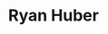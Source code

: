 ---
avatar: /images/people/ryanhuber.jpg
avatar_small: /images/people/ryanhuber_small.jpg
bio: null
homepage: null
instagram: null
linkedin: null
title: Ryan Huber
twitter: null
type: guest
username: ryanhuber
youtube: null
---